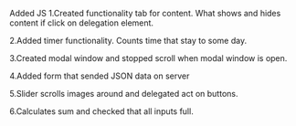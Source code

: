 Added JS
1.Created functionality tab for content.
What shows and hides content if click on delegation element.

2.Added timer functionality. Counts time that  stay to some day.

3.Created modal window and  stopped scroll when modal window is open.

4.Added form that sended JSON data on server

5.Slider scrolls images around and delegated act on buttons.

6.Calculates sum and checked that all inputs full.